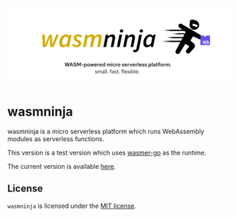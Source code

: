 ![wasmninja banner](.github/assets/wasmninja.png)

# wasmninja

wasmninja is a micro serverless platform which runs WebAssembly modules as serverless functions.

This version is a test version which uses [wasmer-go](https://github.com/wasmerio/wasmer-go) as the runtime.

The current version is available [here](https://github.com/burntcarrot/wasmninja).

## License

`wasmninja` is licensed under the [MIT license](LICENSE).
